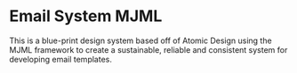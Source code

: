 Email System MJML
=================

This is a blue-print design system based off of Atomic Design using the MJML framework to create a sustainable, reliable and consistent system for developing email templates. 

